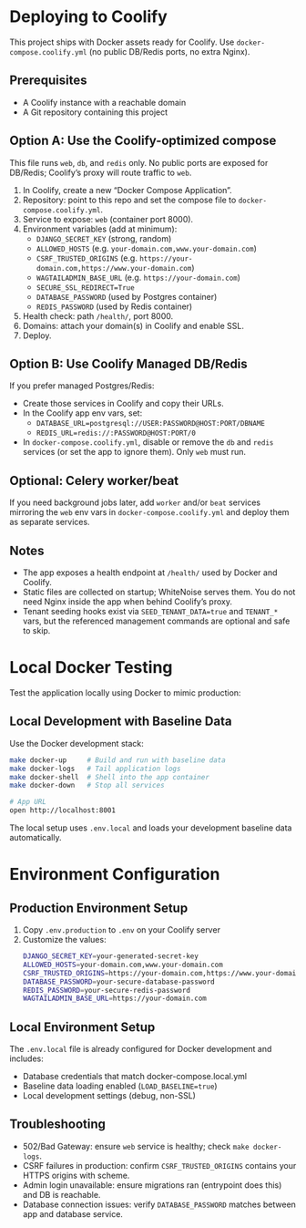 Deploying to Coolify
====================

This project ships with Docker assets ready for Coolify. Use `docker-compose.coolify.yml` (no public DB/Redis ports, no extra Nginx).

Prerequisites
-------------
- A Coolify instance with a reachable domain
- A Git repository containing this project

Option A: Use the Coolify-optimized compose
-------------------------------------------
This file runs `web`, `db`, and `redis` only. No public ports are exposed for DB/Redis; Coolify’s proxy will route traffic to `web`.

1) In Coolify, create a new “Docker Compose Application”.
2) Repository: point to this repo and set the compose file to `docker-compose.coolify.yml`.
3) Service to expose: `web` (container port 8000).
4) Environment variables (add at minimum):
   - `DJANGO_SECRET_KEY` (strong, random)
   - `ALLOWED_HOSTS` (e.g. `your-domain.com,www.your-domain.com`)
   - `CSRF_TRUSTED_ORIGINS` (e.g. `https://your-domain.com,https://www.your-domain.com`)
   - `WAGTAILADMIN_BASE_URL` (e.g. `https://your-domain.com`)
   - `SECURE_SSL_REDIRECT=True`
   - `DATABASE_PASSWORD` (used by Postgres container)
   - `REDIS_PASSWORD` (used by Redis container)
5) Health check: path `/health/`, port 8000.
6) Domains: attach your domain(s) in Coolify and enable SSL.
7) Deploy.

Option B: Use Coolify Managed DB/Redis
-------------------------------------
If you prefer managed Postgres/Redis:
- Create those services in Coolify and copy their URLs.
- In the Coolify app env vars, set:
  - `DATABASE_URL=postgresql://USER:PASSWORD@HOST:PORT/DBNAME`
  - `REDIS_URL=redis://:PASSWORD@HOST:PORT/0`
- In `docker-compose.coolify.yml`, disable or remove the `db` and `redis` services (or set the app to ignore them). Only `web` must run.

Optional: Celery worker/beat
----------------------------
If you need background jobs later, add `worker` and/or `beat` services mirroring the `web` env vars in `docker-compose.coolify.yml` and deploy them as separate services.

Notes
-----
- The app exposes a health endpoint at `/health/` used by Docker and Coolify.
- Static files are collected on startup; WhiteNoise serves them. You do not need Nginx inside the app when behind Coolify’s proxy.
- Tenant seeding hooks exist via `SEED_TENANT_DATA=true` and `TENANT_*` vars, but the referenced management commands are optional and safe to skip.

Local Docker Testing
====================

Test the application locally using Docker to mimic production:

Local Development with Baseline Data
------------------------------------
Use the Docker development stack:

```bash
make docker-up     # Build and run with baseline data
make docker-logs   # Tail application logs
make docker-shell  # Shell into the app container
make docker-down   # Stop all services

# App URL
open http://localhost:8001
```

The local setup uses `.env.local` and loads your development baseline data automatically.

Environment Configuration
=========================

Production Environment Setup
----------------------------
1. Copy `.env.production` to `.env` on your Coolify server
2. Customize the values:
   ```bash
   DJANGO_SECRET_KEY=your-generated-secret-key
   ALLOWED_HOSTS=your-domain.com,www.your-domain.com
   CSRF_TRUSTED_ORIGINS=https://your-domain.com,https://www.your-domain.com
   DATABASE_PASSWORD=your-secure-database-password
   REDIS_PASSWORD=your-secure-redis-password
   WAGTAILADMIN_BASE_URL=https://your-domain.com
   ```

Local Environment Setup
-----------------------
The `.env.local` file is already configured for Docker development and includes:
- Database credentials that match docker-compose.local.yml
- Baseline data loading enabled (`LOAD_BASELINE=true`)
- Local development settings (debug, non-SSL)

Troubleshooting
---------------
- 502/Bad Gateway: ensure `web` service is healthy; check `make docker-logs`.
- CSRF failures in production: confirm `CSRF_TRUSTED_ORIGINS` contains your HTTPS origins with scheme.
- Admin login unavailable: ensure migrations ran (entrypoint does this) and DB is reachable.
- Database connection issues: verify `DATABASE_PASSWORD` matches between app and database service.
